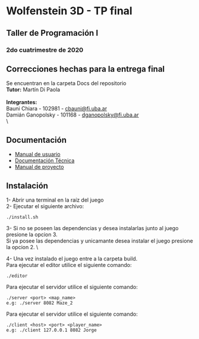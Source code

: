 # Wolfenstein 3D - TP final
## Taller de Programación I
### 2do cuatrimestre de 2020

## Correcciones hechas para la entrega final  
Se encuentran en la carpeta Docs del repositorio
\
**Tutor:** Martín Di Paola \
\
**Integrantes:** \
Bauni Chiara - 102981 - cbauni@fi.uba.ar\
Damián Ganopolsky - 101168 - dganopolsky@fi.uba.ar\
\

## Documentación
- [Manual de usuario](link)
- [Documentación Técnica](link)
- [Manual de proyecto](link)

## Instalación
1- Abrir una terminal en la raíz del juego\
2- Ejecutar el siguiente archivo: 
```
./install.sh
```
3- Si no se poseen las dependencias y desea instalarlas junto al juego presione la opcion 3. \
Si ya posee las dependencias y unicamante desea instalar el juego presione la opcion 2. \

4- Una vez instalado el juego entre a la carpeta build. \
Para ejecutar el editor utilice el siguiente comando: 
```
./editor
```
Para ejecutar el servidor utilice el siguiente comando: 
```
./server <port> <map_name>  
e.g: ./server 8082 Maze_2
```
Para ejecutar el servidor utilice el siguiente comando: 
```
./client <host> <port> <player_name>  
e.g: ./client 127.0.0.1 8082 Jorge
```




